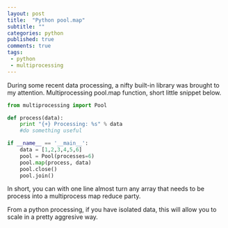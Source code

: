 ```yaml
---
layout: post
title:  "Python pool.map"
subtitle: ""
categories: python
published: true
comments: true
tags:
 - python
 - multiprocessing
---
```


During some recent data processing, a nifty built-in library was brought to my attention. Multiprocessing pool.map function, short little snippet below.

``` python
from multiprocessing import Pool

def process(data):
    print "{+} Processing: %s" % data
	#do something useful

if __name__ == '__main__':
	data = [1,2,3,4,5,6]
    pool = Pool(processes=6)
    pool.map(process, data)
    pool.close()
    pool.join()

```

In short, you can with one line almost turn any array that needs to be process into a multiprocess map reduce party.

From a python processing, if you have isolated data, this will allow you to scale in a pretty aggresive way.